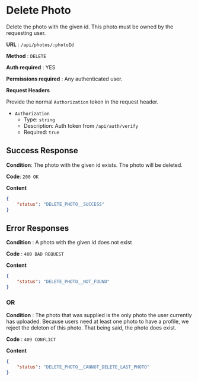 # Delete Photo

Delete the photo with the given id. This photo must be owned by the requesting user.

**URL** : `/api/photos/:photoId`

**Method** : `DELETE`

**Auth required** : YES

**Permissions required** : Any authenticated user.

**Request Headers**

Provide the normal `Authorization` token in the request header.

* `Authorization`
  * Type: `string`
  * Description: Auth token from `/api/auth/verify`
  * Required: `true`

## Success Response

**Condition**: The photo with the given id exists. The photo will be deleted.

**Code**: `200 OK`

**Content**

```json
{
    "status": "DELETE_PHOTO__SUCCESS"
}
```

## Error Responses

**Condition** : A photo with the given id does not exist

**Code** : `400 BAD REQUEST`

**Content**

```json
{
    "status": "DELETE_PHOTO__NOT_FOUND"
}
```

### OR

**Condition** : The photo that was supplied is the only photo the user currently has uploaded. Because users need at least one photo to have a profile, we reject the deleton of this photo. That being said, the photo does exist.

**Code** : `409 CONFLICT`

**Content**

```json
{
    "status": "DELETE_PHOTO__CANNOT_DELETE_LAST_PHOTO"
}
```
